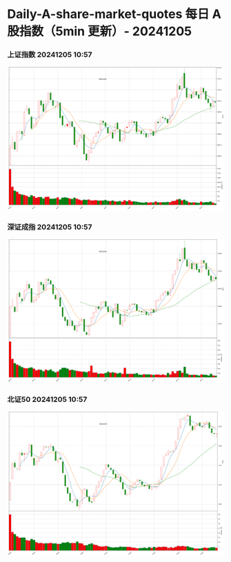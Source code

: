 
# Daily-A-share-market-quotes 每日 A 股指数（5min 更新）- 20241205

### 上证指数 20241205 10:57
![](./fig/2024/12/20241205-sh000001.png)

### 深证成指 20241205 10:57
![](./fig/2024/12/20241205-sz399001.png)

### 北证50 20241205 10:57
![](./fig/2024/12/20241205-bj899050.png)
